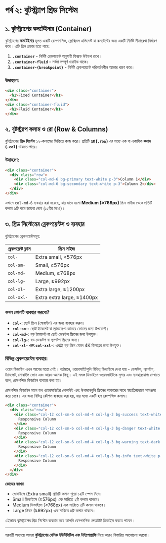 # পর্ব ২: বুটস্ট্র্যাপ গ্রিড সিস্টেম

## ১. বুটস্ট্র্যাপের কনটেইনার (Container)

বুটস্ট্র্যাপের **কনটেইনার** মূলত একটি রেসপনসিভ, ফ্লেক্সিবল এলিমেন্ট যা কনটেন্টের জন্য একটি নির্দিষ্ট সীমারেখা নির্ধারণ করে। এটি তিন প্রকার হতে পারে:

1. **`.container`** - নির্দিষ্ট ব্রেকপয়েন্ট অনুযায়ী ফিক্সড উইডথ রাখে।
2. **`.container-fluid`** - সর্বদা সম্পূর্ণ ওয়াইড থাকে।
3. **`.container-{breakpoint}`** - নির্দিষ্ট ব্রেকপয়েন্টে পরিবর্তনশীল আকার ধারণ করে।

### উদাহরণ:

```html
<div class="container">
  <h1>Fixed Container</h1>
</div>
<div class="container-fluid">
  <h1>Fluid Container</h1>
</div>
```

## ২. বুটস্ট্র্যাপ কলাম ও রো (Row & Columns)

বুটস্ট্র্যাপের **গ্রিড সিস্টেম** ১২-কলামের ভিত্তিতে কাজ করে। প্রতিটি **রো (`.row`)** এর মধ্যে এক বা একাধিক **কলাম (`.col`)** থাকতে পারে।

### উদাহরণ:

```html
<div class="container">
  <div class="row">
    <div class="col-md-6 bg-primary text-white p-3">Column 1</div>
    <div class="col-md-6 bg-secondary text-white p-3">Column 2</div>
  </div>
</div>
```

এখানে `col-md-6` ব্যবহার করা হয়েছে, যার মানে হলো **Medium (≥768px)** স্ক্রিন সাইজ থেকে প্রতিটি কলাম ৬টি করে জায়গা নেবে (১২টির মধ্যে)।

## ৩. গ্রিড সিস্টেমের ব্রেকপয়েন্টস ও ব্যবহার

বুটস্ট্র্যাপের ব্রেকপয়েন্টসমূহ:

| ব্রেকপয়েন্ট ক্লাস | স্ক্রিন সাইজ               |
| ------------------ | -------------------------- |
| `col-`             | Extra small, <576px        |
| `col-sm-`          | Small, ≥576px              |
| `col-md-`          | Medium, ≥768px             |
| `col-lg-`          | Large, ≥992px              |
| `col-xl-`          | Extra large, ≥1200px       |
| `col-xxl-`         | Extra extra large, ≥1400px |

### কখন কোনটি ব্যবহার করবো?

- **`col-`**: ছোট স্ক্রিন (মোবাইল) এর জন্য ব্যবহার করুন।
- **`col-sm-`**: ছোট ট্যাবলেট বা ল্যান্ডস্কেপ মোডের ফোনের জন্য উপযোগী।
- **`col-md-`**: বড় ট্যাবলেট বা ছোট ডেস্কটপ স্ক্রিনের জন্য উপযুক্ত।
- **`col-lg-`**: বড় ডেস্কটপ বা ল্যাপটপ স্ক্রিনের জন্য।
- **`col-xl-` এবং `col-xxl-`**: এক্সট্রা বড় স্ক্রিন যেমন 4K ডিসপ্লের জন্য উপযুক্ত।

### বিভিন্ন ব্রেকপয়েন্টের ব্যবহার:

ওয়েব ডিজাইন এখন আগের মতো নেই। বর্তমানে, ওয়েবসাইটগুলি বিভিন্ন ডিভাইসে দেখা যায় - ডেস্কটপ, ল্যাপটপ, ট্যাবলেট, মোবাইল ফোন এবং আরও অনেক কিছু। এই সমস্ত ডিভাইসে ওয়েবসাইটকে সুন্দর এবং ব্যবহারযোগ্য দেখাতে হলে, রেসপন্সিভ ডিজাইন ব্যবহার করা হয়।

রেসপন্সিভ ডিজাইন মানে হল ওয়েবসাইটের লেআউট এবং উপাদানগুলি স্ক্রিনের আকারের সাথে স্বয়ংক্রিয়ভাবে সামঞ্জস্য করে নেবে। এর জন্য বিভিন্ন কৌশল ব্যবহার করা হয়, যার মধ্যে একটি হল রেসপন্সিভ কলাম।

```html
<div class="container">
  <div class="row">
    <div class="col-12 col-sm-6 col-md-4 col-lg-3 bg-success text-white p-3">
      Responsive Column
    </div>
    <div class="col-12 col-sm-6 col-md-4 col-lg-3 bg-danger text-white p-3">
      Responsive Column
    </div>
    <div class="col-12 col-sm-6 col-md-4 col-lg-3 bg-warning text-dark p-3">
      Responsive Column
    </div>
    <div class="col-12 col-sm-6 col-md-4 col-lg-3 bg-info text-white p-3">
      Responsive Column
    </div>
  </div>
</div>
```

**কোডের ব্যাখ্যা**

- মোবাইলে (Extra small) প্রতিটি কলাম পুরো ১২টি স্পেস নিবে।
- Small ডিভাইসে (≥576px) এক সারিতে ২টি কলাম থাকবে।
- Medium ডিভাইসে (≥768px) এক সারিতে ৩টি কলাম থাকবে।
- Large স্ক্রিনে (≥992px) এক সারিতে ৪টি কলাম থাকবে।

এইভাবে বুটস্ট্র্যাপের গ্রিড সিস্টেম ব্যবহার করে আপনি রেসপনসিভ লেআউট ডিজাইন করতে পারেন।

---

পরবর্তী অধ্যায়ে আমরা **বুটস্ট্র্যাপের বেসিক ইউটিলিটিস এবং টাইপোগ্রাফি** নিয়ে আরও বিস্তারিত আলোচনা করবো।
